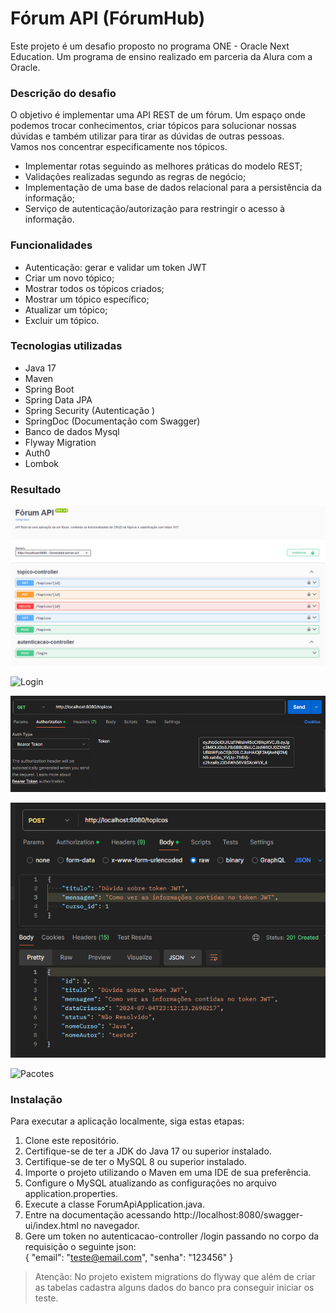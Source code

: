 # Fórum API (FórumHub)
Este projeto é um desafio proposto no programa ONE - Oracle Next Education. Um programa de ensino realizado em parceria da Alura com a Oracle.

### Descrição do desafio
O objetivo é implementar uma API REST de um fórum. Um espaço onde podemos trocar conhecimentos, criar tópicos para solucionar nossas dúvidas e também utilizar para tirar as dúvidas de outras pessoas.</br>
Vamos nos concentrar especificamente nos tópicos. 

- Implementar rotas seguindo as melhores práticas do modelo REST;
- Validações realizadas segundo as regras de negócio;
- Implementação de uma base de dados relacional para a persistência da informação;
- Serviço de autenticação/autorização para restringir o acesso à informação.

### Funcionalidades
- Autenticação: gerar e validar um token JWT
- Criar um novo tópico;
- Mostrar todos os tópicos criados;
- Mostrar um tópico específico;
- Atualizar um tópico;
- Excluir um tópico.

### Tecnologias utilizadas
- Java 17
- Maven
- Spring Boot
- Spring Data JPA
- Spring Security (Autenticação )
- SpringDoc (Documentação com Swagger)
- Banco de dados Mysql
- Flyway Migration
- Auth0
- Lombok

### Resultado

![Documentação](https://github.com/alanfsales/assets/blob/main/F%C3%B3rum%20API/documenta%C3%A7%C3%A3o.png)

![Login](https://github.com/alanfsales/assets/blob/main/F%C3%B3rum%20API/login.png)

![Autenticação](https://github.com/alanfsales/assets/blob/main/F%C3%B3rum%20API/autentica%C3%A7%C3%A3o.png)

![Cadastro](https://github.com/alanfsales/assets/blob/main/F%C3%B3rum%20API/cadastro%20de%20t%C3%B3pico.png)

![Pacotes](https://github.com/alanfsales/assets/blob/main/F%C3%B3rum%20API/pacotes.png)

### Instalação
Para executar a aplicação localmente, siga estas etapas:
1. Clone este repositório.
2. Certifique-se de ter a JDK do Java 17 ou superior instalado.
3. Certifique-se de ter o MySQL 8 ou superior instalado.
4. Importe o projeto utilizando o Maven em uma IDE de sua preferência. 
5. Configure o MySQL atualizando as configurações no arquivo application.properties.
6. Execute a classe ForumApiApplication.java.
7. Entre na documentação acessando http://localhost:8080/swagger-ui/index.html no navegador.
8. Gere um token no autenticacao-controller /login passando no corpo da requisição o seguinte json:</br>
    {
    "email": "teste@email.com",
    "senha": "123456"
    }</br>
> Atenção: No projeto existem migrations do flyway que além de criar as tabelas cadastra alguns dados do banco pra conseguir iniciar os teste.




